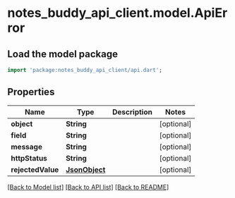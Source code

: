 # notes_buddy_api_client.model.ApiError

## Load the model package
```dart
import 'package:notes_buddy_api_client/api.dart';
```

## Properties
Name | Type | Description | Notes
------------ | ------------- | ------------- | -------------
**object** | **String** |  | [optional] 
**field** | **String** |  | [optional] 
**message** | **String** |  | [optional] 
**httpStatus** | **String** |  | [optional] 
**rejectedValue** | [**JsonObject**](.md) |  | [optional] 

[[Back to Model list]](../README.md#documentation-for-models) [[Back to API list]](../README.md#documentation-for-api-endpoints) [[Back to README]](../README.md)


